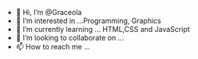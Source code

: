 - 👋 Hi, I’m @Graceola
- 👀 I’m interested in ...Programming, Graphics
- 🌱 I’m currently learning ... HTML,CSS and JavaScript
- 💞️ I’m looking to collaborate on ...
- 📫 How to reach me ...

<!---
Graceola/Graceola is a ✨ special ✨ repository because its `README.md` (this file) appears on your GitHub profile.
You can click the Preview link to take a look at your changes.
--->
